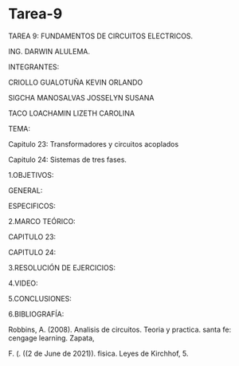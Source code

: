 # Tarea-9

TAREA 9: FUNDAMENTOS DE CIRCUITOS ELECTRICOS.

ING. DARWIN ALULEMA.

INTEGRANTES:

CRIOLLO GUALOTUÑA KEVIN ORLANDO

SIGCHA MANOSALVAS JOSSELYN SUSANA

TACO LOACHAMIN LIZETH CAROLINA

TEMA:

Capitulo 23: Transformadores y circuitos acoplados
 
Capitulo 24: Sistemas de tres fases.

1.OBJETIVOS:


GENERAL:

ESPECIFICOS:

2.MARCO TEÓRICO:

CAPITULO 23:

CAPITULO 24:


3.RESOLUCIÓN DE EJERCICIOS:


4.VIDEO:



5.CONCLUSIONES:



6.BIBLIOGRAFÍA:

Robbins, A. (2008). Analisis de circuitos. Teoria y practica. santa fe: cengage learning. Zapata,

F. (. ((2 de June de 2021)). fisica. Leyes de Kirchhof, 5.


